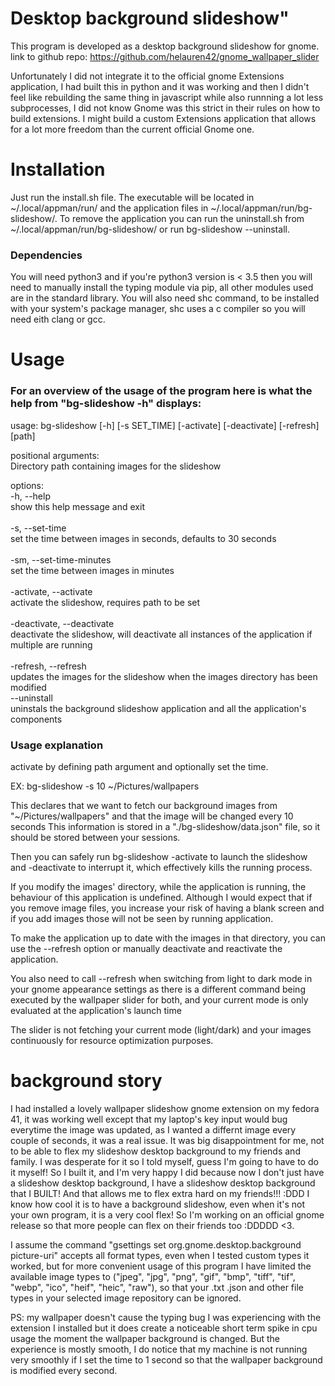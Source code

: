 # Desktop background slideshow"

This program is developed as a desktop background slideshow for gnome.
link to github repo: https://github.com/helauren42/gnome_wallpaper_slider

Unfortunately I did not integrate it to the official gnome Extensions application, I had built this in python and it was working and then I didn't feel like rebuilding the same thing in javascript while also runnning a lot less subprocesses, I did not know Gnome was this strict in their rules on how to build extensions.
I might build a custom Extensions application that allows for a lot more freedom than the current official Gnome one.

# Installation

Just run the install.sh file.
The executable will be located in ~/.local/appman/run/ and the application files in ~/.local/appman/run/bg-slideshow/.
To remove the application you can run the uninstall.sh from ~/.local/appman/run/bg-slideshow/ or run bg-slideshow --uninstall.

### Dependencies

You will need python3 and if you're python3 version is < 3.5 then you will need to manually install the typing module via pip, all other modules used are in the standard library.
You will also need shc command, to be installed with your system's package manager, shc uses a c compiler so you will need eith clang or gcc.

# Usage

### For an overview of the usage of the program here is what the help from "bg-slideshow -h" displays:

usage: bg-slideshow [-h] [-s SET_TIME] [-activate] [-deactivate] [-refresh] [path]

positional arguments:</br>
  Directory path containing images for the slideshow

options:</br>
  -h, --help</br>
  show this help message and exit</br></br>
  -s, --set-time</br>
  set the time between images in seconds, defaults to 30 seconds</br></br>
  -sm, --set-time-minutes</br>
  set the time between images in minutes</br></br>
  -activate, --activate</br>
  activate the slideshow, requires path to be set</br></br>
  -deactivate, --deactivate</br>
  deactivate the slideshow, will deactivate all instances of the application if multiple are running</br></br>
  -refresh, --refresh</br>
  updates the images for the slideshow when the images directory has been modified</br>
  --uninstall</br>
  uninstals the background slideshow application and all the application's components</br>

### Usage explanation

activate by defining path argument and optionally set the time.

EX: bg-slideshow -s 10 ~/Pictures/wallpapers

This declares that we want to fetch our background images from "~/Pictures/wallpapers" and that the image will be changed every 10 seconds
This information is stored in a "./bg-slideshow/data.json" file, so it should be stored between your sessions.

Then you can safely run bg-slideshow -activate to launch the slideshow and -deactivate to interrupt it, which effectively kills the running process.

If you modify the images' directory, while the application is running, the behaviour of this application is undefined.
Although I would expect that if you remove image files, you increase your risk of having a blank screen and if you add images those will not be seen by running application.

To make the application up to date with the images in that directory, you can use the --refresh option or manually deactivate and reactivate the application.

You also need to call --refresh when switching from light to dark mode in your gnome appearance settings as there is a different command being executed by the wallpaper slider for both, and your current mode is only evaluated at the application's launch time

The slider is not fetching your current mode (light/dark) and your images continuously for resource optimization purposes.

# background story

I had installed a lovely wallpaper slideshow gnome extension on my fedora 41, it was working well except that my laptop's key input would bug everytime the image was updated, as I wanted a differnt image every couple of seconds, it was a real issue. It was big disappointment for me, not to be able to flex my slideshow desktop background to my friends and family. I was desperate for it so I told myself, guess I'm going to have to do it myself! So I built it, and I'm very happy I did because now I don't just have a slideshow desktop background, I have a slideshow desktop background that I BUILT! And that allows me to flex extra hard on my friends!!! :DDD
I know how cool it is to have a background slideshow, even when it's not your own program, it is a very cool flex! So I'm working on an official gnome release so that more people can flex on their friends too :DDDDD <3.

I assume the command "gsettings set org.gnome.desktop.background picture-uri" accepts all format types, even when I tested custom types it worked, but for more convenient usage of this program I have limited the available image types to ("jpeg", "jpg", "png", "gif", "bmp", "tiff", "tif", "webp", "ico", "heif", "heic", "raw"), so that your .txt .json and other file types in your selected image repository can be ignored.

PS: my wallpaper doesn't cause the typing bug I was experiencing with the extension I installed but it does create a noticeable short term spike in cpu usage the moment the wallpaper background is changed. But the experience is mostly smooth, I do notice that my machine is not running very smoothly if I set the time to 1 second so that the wallpaper background is modified every second.
